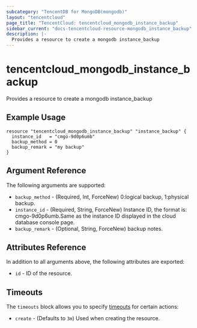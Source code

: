 ```yaml
---
subcategory: "TencentDB for MongoDB(mongodb)"
layout: "tencentcloud"
page_title: "TencentCloud: tencentcloud_mongodb_instance_backup"
sidebar_current: "docs-tencentcloud-resource-mongodb_instance_backup"
description: |-
  Provides a resource to create a mongodb instance_backup
---
```


# tencentcloud_mongodb_instance_backup

Provides a resource to create a mongodb instance_backup

## Example Usage

```hcl
resource "tencentcloud_mongodb_instance_backup" "instance_backup" {
  instance_id   = "cmgo-9d0p6umb"
  backup_method = 0
  backup_remark = "my backup"
}
```

## Argument Reference

The following arguments are supported:

* `backup_method` - (Required, Int, ForceNew) 0:logical backup, 1:physical backup.
* `instance_id` - (Required, String, ForceNew) Instance ID, the format is: cmgo-9d0p6umb.Same as the instance ID displayed in the cloud database console page.
* `backup_remark` - (Optional, String, ForceNew) backup notes.

## Attributes Reference

In addition to all arguments above, the following attributes are exported:

* `id` - ID of the resource.


## Timeouts

The `timeouts` block allows you to specify [timeouts](https://developer.hashicorp.com/terraform/language/resources/syntax#operation-timeouts) for certain actions:

* `create` - (Defaults to `3m`) Used when creating the resource.

